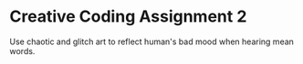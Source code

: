 # Creative Coding Assignment 2

Use chaotic and glitch art to reflect human's bad mood when hearing mean words.
